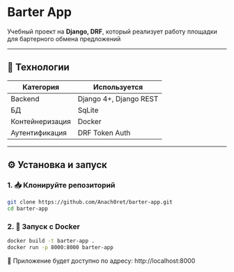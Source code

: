 # Barter App

Учебный проект на **Django, DRF**, который реализует работу
площадки для бартерного обмена предложений

---

## 🚀 Технологии

| Категория       | Используется                         |
|-----------------|--------------------------------------|
| Backend         | Django 4+, Django REST               |
| БД              | SqLite                               |
| Контейнеризация | Docker                               |
| Аутентификация  | DRF Token Auth                       |


---

## ⚙️ Установка и запуск

### 1. 📥 Клонируйте репозиторий
```bash
git clone https://github.com/Anach0ret/barter-app.git
cd barter-app
```

### 2. 🐳 Запуск с Docker 
```bash
docker build -t barter-app .
docker run -p 8000:8000 barter-app
```
📌 Приложение будет доступно по адресу: http://localhost:8000

